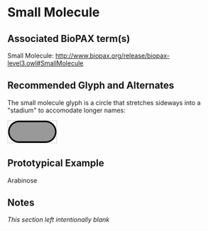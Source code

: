 # Small Molecule

## Associated BioPAX term(s)
Small Molecule: http://www.biopax.org/release/biopax-level3.owl#SmallMolecule

## Recommended Glyph and Alternates
The small molecule glyph is a circle that stretches sideways into a "stadium" to accomodate longer names:

![glyph specification](small-molecule-specification.png)

## Prototypical Example

Arabinose

## Notes
*This section left intentionally blank*
